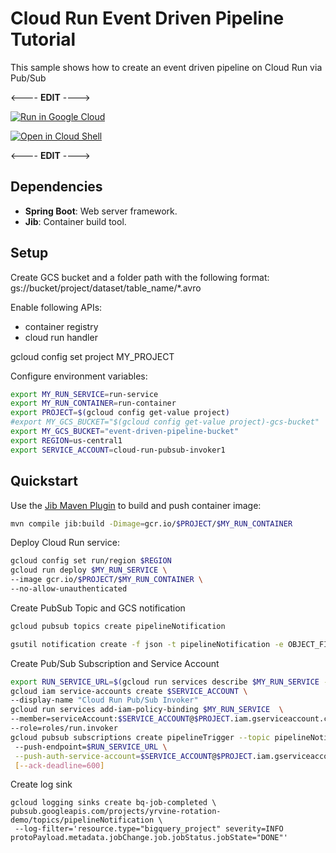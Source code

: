 # Cloud Run Event Driven Pipeline Tutorial

This sample shows how to create an event driven pipeline on Cloud Run via Pub/Sub

<---- **EDIT** ---->

[![Run in Google Cloud][run_img]][run_link]

[run_img]: https://storage.googleapis.com/cloudrun/button.svg
[run_link]: https://deploy.cloud.run/?git_repo=https://github.com/yrvine-g/event-driven-pipeline&dir=pipeline/pubsub
[![Open in Cloud Shell](https://gstatic.com/cloudssh/images/open-btn.png)](https://ssh.cloud.google.com/cloudshell/open?cloudshell_git_repo=https://github.com/yrvine-g/event-driven-pipeline&cloudshell_tutorial=pipeline/pubsub/README.md)

<---- **EDIT** ---->


## Dependencies

* **Spring Boot**: Web server framework.
* **Jib**: Container build tool.

## Setup
Create  GCS bucket and a folder path with the following format:
gs://bucket/project/dataset/table_name/*.avro

Enable following APIs: 
* container registry 
* cloud run handler

gcloud config set project MY_PROJECT


Configure environment variables:

```sh
export MY_RUN_SERVICE=run-service
export MY_RUN_CONTAINER=run-container
export PROJECT=$(gcloud config get-value project)
#export MY_GCS_BUCKET="$(gcloud config get-value project)-gcs-bucket"
export MY_GCS_BUCKET="event-driven-pipeline-bucket"
export REGION=us-central1
export SERVICE_ACCOUNT=cloud-run-pubsub-invoker1
```

## Quickstart

Use the [Jib Maven Plugin](https://github.com/GoogleContainerTools/jib/tree/master/jib-maven-plugin) to build and push container image:

```sh
mvn compile jib:build -Dimage=gcr.io/$PROJECT/$MY_RUN_CONTAINER
```

Deploy Cloud Run service:
```sh
gcloud config set run/region $REGION
gcloud run deploy $MY_RUN_SERVICE \
--image gcr.io/$PROJECT/$MY_RUN_CONTAINER \
--no-allow-unauthenticated
```


Create PubSub Topic and GCS notification
```sh
gcloud pubsub topics create pipelineNotification

gsutil notification create -f json -t pipelineNotification -e OBJECT_FINALIZE gs://"$MY_GCS_BUCKET"
```


Create Pub/Sub Subscription and Service Account
```sh
export RUN_SERVICE_URL=$(gcloud run services describe $MY_RUN_SERVICE --format='value(status.url)')
gcloud iam service-accounts create $SERVICE_ACCOUNT \
--display-name "Cloud Run Pub/Sub Invoker"
gcloud run services add-iam-policy-binding $MY_RUN_SERVICE  \ 
--member=serviceAccount:$SERVICE_ACCOUNT@$PROJECT.iam.gserviceaccount.com \
--role=roles/run.invoker
gcloud pubsub subscriptions create pipelineTrigger --topic pipelineNotification \  
 --push-endpoint=$RUN_SERVICE_URL \
 --push-auth-service-account=$SERVICE_ACCOUNT@$PROJECT.iam.gserviceaccount.com \
 [--ack-deadline=600]
```


Create log sink
```shell
gcloud logging sinks create bq-job-completed \
pubsub.googleapis.com/projects/yrvine-rotation-demo/topics/pipelineNotification \
 --log-filter='resource.type="bigquery_project" severity=INFO protoPayload.metadata.jobChange.job.jobStatus.jobState="DONE"'
```
